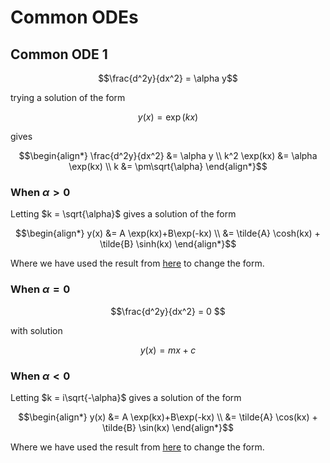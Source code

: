 # Common ODEs

## Common ODE 1

``` math
\frac{d^2y}{dx^2} = \alpha y
```

trying a solution of the form 
``` math
y(x) = \exp(k x)
```

gives
``` math
\begin{align*}
\frac{d^2y}{dx^2} &= \alpha y \\
k^2 \exp(kx) &= \alpha \exp(kx) \\
k &= \pm\sqrt{\alpha}
\end{align*}
```

### When $\alpha > 0$
Letting $k = \sqrt{\alpha}$ gives a solution of the form
``` math
\begin{align*}
y(x) &= A \exp(kx)+B\exp(-kx) \\
&= \tilde{A} \cosh(kx) + \tilde{B} \sinh(kx)
\end{align*}
```
Where we have used the result from [here](./ChangeOfBasisOfTypicalSolutions.md) to change the form.


### When $\alpha = 0$
``` math
\frac{d^2y}{dx^2} = 0 
```
with solution
``` math
y(x) = m x + c
```

### When $\alpha < 0$
Letting $k = i\sqrt{-\alpha}$ gives a solution of the form
``` math
\begin{align*}
y(x) &= A \exp(kx)+B\exp(-kx) \\
&= \tilde{A} \cos(kx) + \tilde{B} \sin(kx)
\end{align*}
```
Where we have used the result from [here](./ChangeOfBasisOfTypicalSolutions.md) to change the form.

